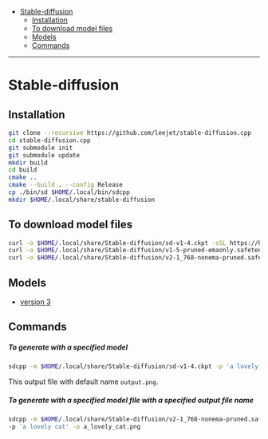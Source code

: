 - [Stable-diffusion](#stable-diffusion)
  * [Installation](#installation)
  * [To download model files](#to-download-model-files)
  * [Models](#models)
  * [Commands](#commands)
___

# Stable-diffusion

## Installation

```sh
git clone --recursive https://github.com/leejet/stable-diffusion.cpp
cd stable-diffusion.cpp
git submodule init
git submodule update
mkdir build
cd build
cmake ..
cmake --build . --config Release
cp ./bin/sd $HOME/.local/bin/sdcpp
mkdir $HOME/.local/share/stable-diffusion
```

## To download model files

```sh
curl -o $HOME/.local/share/Stable-diffusion/sd-v1-4.ckpt -sSL https://huggingface.co/CompVis/stable-diffusion-v-1-4-original/resolve/main/sd-v1-4.ckpt
curl -o $HOME/.local/share/Stable-diffusion/v1-5-pruned-emaonly.safetensors -sSL https://huggingface.co/runwayml/stable-diffusion-v1-5/resolve/main/v1-5-pruned-emaonly.safetensors
curl -o $HOME/.local/share/Stable-diffusion/v2-1_768-nonema-pruned.safetensors -sSL https://huggingface.co/stabilityai/stable-diffusion-2-1/resolve/main/v2-1_768-nonema-pruned.safetensors
```

## Models

- [version 3](https://huggingface.co/stabilityai/stable-diffusion-3-medium)

## Commands

##### To generate with a specified model

```sh
sdcpp -m $HOME/.local/share/Stable-diffusion/sd-v1-4.ckpt -p 'a lovely cat'
```

This output file with default name `output.png`.

##### To generate with a specified model file with a specified output file name

```sh
sdcpp -m $HOME/.local/share/Stable-diffusion/v2-1_768-nonema-pruned.safetensors
-p 'a lovely cat' -o a_lovely_cat.png
```

